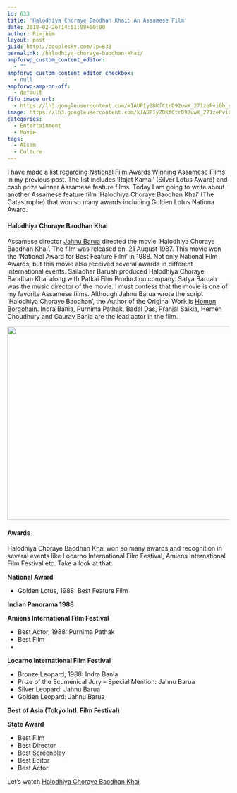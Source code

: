 ```yaml
---
id: 633
title: 'Halodhiya Choraye Baodhan Khai: An Assamese Film'
date: 2018-02-26T14:51:08+00:00
author: Rimjhim
layout: post
guid: http://couplesky.com/?p=633
permalink: /halodhiya-choraye-baodhan-khai/
ampforwp_custom_content_editor:
  - ""
ampforwp_custom_content_editor_checkbox:
  - null
ampforwp-amp-on-off:
  - default
fifu_image_url:
  - https://lh3.googleusercontent.com/k1AUPIyZDKfCtrD92uwX_271zePvi0b_sgfY6xRhQKT1HHIlGhiqLptLl05uLuQ33Gpcow_mFFU7aTHW8anHL5zjVnLP0J8xgF1kjHQLNW2lhzoEI3QSPTTz_yHnNb5k6k2NP5W-YGxJvZyO3oDvPD4Sp_XikzMEzDwHLJME5USJoe4o3Aw39M8CZakmtKI61loM-BEWwaJkwvg7_lA_A3YeAUhHdMlrahe0ewcqpaYd4MSim6quMKiDPW0SPBK4ybxE1w5P_saX7CqtNOOTePij62uFrYSdbdcCcD158dnwaYGskkOIbCfjVX1T38Lj00IcMmBK9fbjMRD-kDe9J-kC-qd_yuyws9UUeXSTFOcukBeQMOiiIlxpzV16G649EsHdOPGpq_PlyBkZ9G-wBHyd23chfgwHOri_p9IMcW2fqqfUskjFBL2Jsi3S2MB-aSMUcSaI3CAhGMNL8LRJ0WcMWcqg-ftw-ZA2py5Xg8CElWm8VaiWglbBkjIZzWTgHkDNYAq0tvrrjlPTtZpbmxrVEgTrN1FqTmzXsDbo6Sh1B400Okizas3Ugf3tBnNqd69SQ1krUDe8DlnnnAVmUPlVuldTPk8DPYo0RzaGaMJZ-A_pgxs-0lXBIgE52ARgcGcFJUMjKkqlJwkb0hd9DxK8YYlwr1c7=w657-h439-no
image: https://lh3.googleusercontent.com/k1AUPIyZDKfCtrD92uwX_271zePvi0b_sgfY6xRhQKT1HHIlGhiqLptLl05uLuQ33Gpcow_mFFU7aTHW8anHL5zjVnLP0J8xgF1kjHQLNW2lhzoEI3QSPTTz_yHnNb5k6k2NP5W-YGxJvZyO3oDvPD4Sp_XikzMEzDwHLJME5USJoe4o3Aw39M8CZakmtKI61loM-BEWwaJkwvg7_lA_A3YeAUhHdMlrahe0ewcqpaYd4MSim6quMKiDPW0SPBK4ybxE1w5P_saX7CqtNOOTePij62uFrYSdbdcCcD158dnwaYGskkOIbCfjVX1T38Lj00IcMmBK9fbjMRD-kDe9J-kC-qd_yuyws9UUeXSTFOcukBeQMOiiIlxpzV16G649EsHdOPGpq_PlyBkZ9G-wBHyd23chfgwHOri_p9IMcW2fqqfUskjFBL2Jsi3S2MB-aSMUcSaI3CAhGMNL8LRJ0WcMWcqg-ftw-ZA2py5Xg8CElWm8VaiWglbBkjIZzWTgHkDNYAq0tvrrjlPTtZpbmxrVEgTrN1FqTmzXsDbo6Sh1B400Okizas3Ugf3tBnNqd69SQ1krUDe8DlnnnAVmUPlVuldTPk8DPYo0RzaGaMJZ-A_pgxs-0lXBIgE52ARgcGcFJUMjKkqlJwkb0hd9DxK8YYlwr1c7=w657-h439-no
categories:
  - Entertainment
  - Movie
tags:
  - Assam
  - Culture
---
```

I have made a list regarding <a href="http://couplesky.com/national-film-award-winning-assamese-films/" target="_blank" rel="noopener">National Film Awards Winning Assamese Films</a> in my previous post. The list includes ‘Rajat Kamal’ (Silver Lotus Award) and cash prize winner Assamese feature films. Today I am going to write about another Assamese feature film &#8216;Halodhiya Choraye Baodhan Khai&#8217; (The Catastrophe) that won so many awards including Golden Lotus Nationa Award.

#### Halodhiya Choraye Baodhan Khai

Assamese director <a href="http://www.jahnubarua.com/bio.php" target="_blank" rel="noopener">Jahnu Barua</a> directed the movie &#8216;Halodhiya Choraye Baodhan Khai&#8217;. The film was released on  21 August 1987. This movie won the ‘National Award for Best Feature Film’ in 1988. Not only National Film Awards, but this movie also received several awards in different international events. Sailadhar Baruah produced Halodhiya Choraye Baodhan Khai along with Patkai Film Production company. Satya Baruah was the music director of the movie. I must confess that the movie is one of my favorite Assamese films. Although Jahnu Barua wrote the script &#8216;Halodhiya Choraye Baodhan&#8217;, the Author of the Original Work is <a href="http://homenborgohain.com/" target="_blank" rel="noopener">Homen Borgohain</a>. Indra Bania, Purnima Pathak, Badal Das, Pranjal Saikia, Hemen Choudhury and Gaurav Bania are the lead actor in the film.

<img class="alignnone size-medium aligncenter" src="https://lh3.googleusercontent.com/k1AUPIyZDKfCtrD92uwX_271zePvi0b_sgfY6xRhQKT1HHIlGhiqLptLl05uLuQ33Gpcow_mFFU7aTHW8anHL5zjVnLP0J8xgF1kjHQLNW2lhzoEI3QSPTTz_yHnNb5k6k2NP5W-YGxJvZyO3oDvPD4Sp_XikzMEzDwHLJME5USJoe4o3Aw39M8CZakmtKI61loM-BEWwaJkwvg7_lA_A3YeAUhHdMlrahe0ewcqpaYd4MSim6quMKiDPW0SPBK4ybxE1w5P_saX7CqtNOOTePij62uFrYSdbdcCcD158dnwaYGskkOIbCfjVX1T38Lj00IcMmBK9fbjMRD-kDe9J-kC-qd_yuyws9UUeXSTFOcukBeQMOiiIlxpzV16G649EsHdOPGpq_PlyBkZ9G-wBHyd23chfgwHOri_p9IMcW2fqqfUskjFBL2Jsi3S2MB-aSMUcSaI3CAhGMNL8LRJ0WcMWcqg-ftw-ZA2py5Xg8CElWm8VaiWglbBkjIZzWTgHkDNYAq0tvrrjlPTtZpbmxrVEgTrN1FqTmzXsDbo6Sh1B400Okizas3Ugf3tBnNqd69SQ1krUDe8DlnnnAVmUPlVuldTPk8DPYo0RzaGaMJZ-A_pgxs-0lXBIgE52ARgcGcFJUMjKkqlJwkb0hd9DxK8YYlwr1c7=w657-h439-no" width="657" height="439" /> 

#### Awards

Halodhiya Choraye Baodhan Khai won so many awards and recognition in several events like Locarno International Film Festival, Amiens International Film Festival etc. Take a look at that:

**National Award**

  * Golden Lotus, 1988: Best Feature Film

**Indian Panorama 1988**

**Amiens International Film Festival**

  * Best Actor, 1988: Purnima Pathak
  * Best Film
  * 

**Locarno International Film Festival**

  * Bronze Leopard, 1988: Indra Bania
  * Prize of the Ecumenical Jury &#8211; Special Mention: Jahnu Barua
  * Silver Leopard: Jahnu Barua
  * Golden Leopard: Jahnu Barua

**Best of Asia (Tokyo Intl. Film Festival)**

**State Award**

  * Best Film
  * Best Director
  * Best Screenplay
  * Best Editor
  * Best Actor

Let&#8217;s watch <a href="https://www.youtube.com/watch?v=guoHOgcGZ1o&t=4227s" target="_blank" rel="noopener">Halodhiya Choraye Baodhan Khai</a>